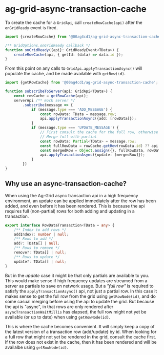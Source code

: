 # ag-grid-async-transaction-cache

To create the cache for a `GridApi`, call `createRowCache(api)` after the `onGridReady` event is fired.

```typescript
import {createRowCache} from '@00ag4cd1/ag-grid-async-transaction-cache';

/** GridOptions.onGridReady callback */
function onGridReady({api}: GridReadyEvent<TData>) {
    createRowCache(api, { getId: (data) => data.id });
}
```

From this point on any calls to `GridApi.applyTransactionAsync()` will populate the cache, and be made available with `getRow(id)`.

```typescript
import {getRowCache} from '@00ag4cd1/ag-grid-async-transaction-cache';

function subscribeToServer(api: GridApi<TData>) {
    const rowCache = getRowCache(api);
    serverApi /** mock server */
        .subscribe(message => {
            if (message.type === 'ADD_MESSAGE') {
                const rowData: TData = message.row;
                api.applyTransactionAsync({add: [rowData]});
            }
            if (message.type === 'UPDATE_MESSAGE') {
                // First consult the cache for the full row, otherwise call getRowNode(id). 
                // Merge full with partial 
                const rowData: Partial<TData> = message.row;
                const fullRowData = rowCache.getRow(rowData.id) ?? api.getRowNode(rowData.id)?.data;
                const mergedRow = Object.assign({}, fullRowData, rowData);
                api.applyTrasactionAsync({update: [mergedRow]});
            }
        })
}

```

## Why use an async-transaction-cache?

When using the Ag-Grid async transaction api in a high frequency environment, an update can be applied immediately after the row has been added, and even before it has been rendered.
This is because the api requires full (non-partial) rows for both adding and updating in a transaction.

```typescript
export interface RowDataTransaction<TData = any> {
    /** Index to add rows */
    addIndex?: number | null;
    /** Rows to add */
    add?: TData[] | null;
    /** Rows to remove */
    remove?: TData[] | null;
    /** Rows to update */
    update?: TData[] | null;
}
```

But in the _update_ case it might be that only partials are available to you. This would make sense if high frequency updates are streamed from a server as partials to save on network usage. But a _"full row"_ is required to satisfy the `applyTransactionAsync()` api, not just a partial row. In this case it makes sense to get the full row from the grid using `getRowNode(id)`, and do some casual merging before using the api to update the grid. But because the api is "async", in that rows are only rendered after `asyncTransactionWaitMillis` has elapsed, the full row might not yet be available (or up to date) when using `getRowNode(id)`.

This is where the cache becomes convenient. It will simply keep a copy of the latest version of a transaction row (add/update) by id. When looking for a full row that might not yet be rendered in the grid, consult the cache first. If the row does not exist in the cache, then it has been rendered and will be availalbe using `getRowNode(id)`.
